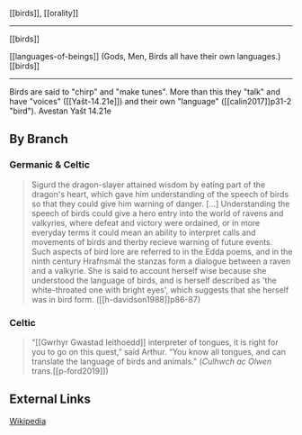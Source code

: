 [[birds]], [[orality]]

---

[[birds]]

[[languages-of-beings]] (Gods, Men, Birds all have their own languages.)
[[birds]]

---

Birds are said to "chirp" and "make tunes".  More than this they "talk" and have "voices" ([[Yašt-14.21e]]) and their own "language" ([[calin2017]]p31-2 "bird").
Avestan Yašt 14.21e

## By Branch
### Germanic & Celtic
> Sigurd the dragon-slayer attained wisdom by eating part of the dragon's heart, which gave him understanding of the speech of birds so that they could give him warning of danger. [...] Understanding the speech of birds could give a hero entry into the world of ravens and valkyries, where defeat and victory were ordained, or in more everyday terms it could mean an ability to interpret calls and movements of birds and therby recieve warning of future events. Such aspects of bird lore are referred to in the Edda poems, and in the ninth century Hrafnsmál the stanzas form a dialogue between a raven and a valkyrie. She is said to account herself wise because she understood the language of birds, and is herself described as 'the white-throated one with bright eyes', which suggests that she herself was in bird form. ([[h-davidson1988]]p86-87)

### Celtic
> “[[Gwrhyr Gwastad Ieithoedd]] interpreter of tongues, it is right for you to go on this quest,” said Arthur. “You know all tongues, and can translate the language of birds and animals." (*Culhwch ac Olwen* trans.[[p-ford2019]])


## External Links
[Wikipedia](https://en.wikipedia.org/wiki/Language-of-the-birds)